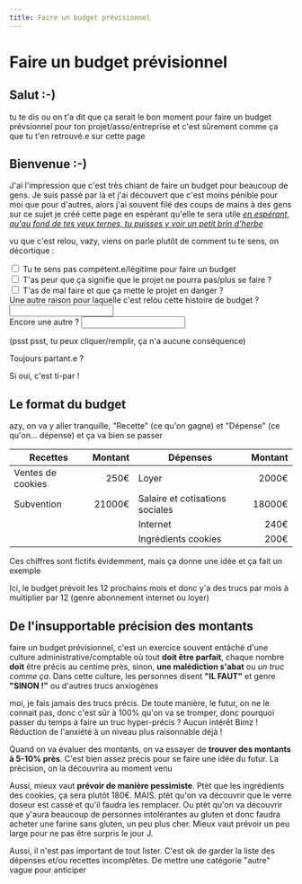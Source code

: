 ```yaml
---
title: Faire un budget prévisionnel
---
```


# Faire un budget prévisionnel

## Salut :-)

tu te dis ou on t'a dit que ça serait le bon moment pour faire un budget prévsionnel pour ton projet/asso/entreprise
et c'est sûrement comme ça que tu t'en retrouvé.e sur cette page


## Bienvenue :-)

J'ai l'impression que c'est très chiant de faire un budget pour beaucoup de gens. Je suis passé par là et j'ai découvert que c'est moins pénible pour moi que pour d'autres, alors j'ai souvent filé des coups de mains à des gens sur ce sujet
je créé cette page en espérant qu'elle te sera utile
*[en espérant, qu'au fond de tes yeux ternes, tu puisses y voir un petit brin d'herbe](https://www.youtube.com/watch?v=VZmhy69tNVw)*

vu que c'est relou, vazy, viens on parle plutôt de comment tu te sens, on décortique :

<label><input type=checkbox> Tu te sens pas compétent.e/légitime pour faire un budget</label><br>
<label><input type=checkbox> T'as peur que ça signifie que le projet ne pourra pas/plus se faire ?</label><br>
<label><input type=checkbox> T'as de mal faire et que ça mette le projet en danger ?</label><br>
<label>Une autre raison pour laquelle c'est relou cette histoire de budget ? <input type=text></label><br>
<label>Encore une autre ? <input type=text></label><br>

(psst psst, tu peux cliquer/remplir, ça n'a aucune conséquence)

Toujours partant.e ?

Si oui, c'est ti-par !


## Le format du budget

azy, on va y aller tranquille, "Recette" (ce qu'on gagne) et "Dépense" (ce qu'on... dépense) et ça va bien se passer

<!-- https://www.tablesgenerator.com/markdown_tables -->

| **Recettes**      | Montant | **Dépenses**                    | Montant |
|-------------------|--------:|---------------------------------|--------:|
| Ventes de cookies |    250€ | Loyer                           |   2000€ |
| Subvention        |  21000€ | Salaire et cotisations sociales |  18000€ |
|                   |         | Internet                        |    240€ |
|                   |         | Ingrédients cookies             |    200€ |

Ces chiffres sont fictifs évidemment, mais ça donne une idée et ça fait un exemple

Ici, le budget prévoit les 12 prochains mois et donc y'a des trucs par mois à multiplier par 12 (genre abonnement internet ou loyer)


## De l'insupportable précision des montants

faire un budget prévisionnel, c'est un exercice souvent entâché d'une culture administrative/comptable où tout **doit être parfait**, chaque nombre **doit** être précis au centime près, sinon, **une malédiction s'abat** ou *un truc comme ça*. Dans cette culture, les personnes disent **"IL FAUT"** et genre **"SINON !"** ou d'autres trucs anxiogènes

moi, je fais jamais des trucs précis. De toute manière, le futur, on ne le connait pas, donc c'est sûr à 100% qu'on va se tromper, donc pourquoi passer du temps à faire un truc hyper-précis ? Aucun intérêt
Bimz ! Réduction de l'anxiété à un niveau plus raisonnable déjà !

Quand on va évaluer des montants, on va essayer de **trouver des montants à 5-10% près**. C'est bien assez précis pour se faire une idée du futur. La précision, on la découvrira au moment venu

Aussi, mieux vaut **prévoir de manière pessimiste**. Ptèt que les ingrédients des cookies, ça sera plutôt 180€. MAIS. ptèt qu'on va découvrir que le verre doseur est cassé et qu'il faudra les remplacer. Ou ptèt qu'on va découvrir que y'aura beaucoup de personnes intolérantes au gluten et donc faudra acheter une farine sans gluten, un peu plus cher. Mieux vaut prévoir un peu large pour ne pas être surpris le jour J.

Aussi, il n'est pas important de tout lister. C'est ok de garder la liste des dépenses et/ou recettes incomplètes. De mettre une catégorie "autre" vague pour anticiper



